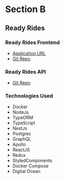 # Section B

## Ready Rides

### Ready Rides Frontend
- [Application URL](https://ready-rides.netlify.app/)
- [Git Repo](https://github.com/chizzydavid/ready-rides)


### Ready Rides API
- [Git Repo](https://github.com/chizzydavid/ready-rides-api)


### Technologies Used
* Docker
* NodeJs
* TypeORM
* TypeScript
* NestJs
* Postgres
* GraphQL
* Apollo
* ReactJS
* Redux
* StyledComponents
* Docker Compose
* Digital Ocean

